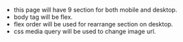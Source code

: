 * this page will have 9 section for both mobile and desktop.
* body tag will be flex. 
* flex order will be used for rearrange section on desktop. 
* css media query will be used to change image url. 
